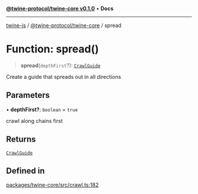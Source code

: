 [**@twine-protocol/twine-core v0.1.0**](../index.md) • **Docs**

***

[twine-js](../../../index.md) / [@twine-protocol/twine-core](../index.md) / spread

# Function: spread()

> **spread**(`depthFirst`?): [`CrawlGuide`](../type-aliases/CrawlGuide.md)

Create a guide that spreads out in all directions

## Parameters

• **depthFirst?**: `boolean` = `true`

crawl along chains first

## Returns

[`CrawlGuide`](../type-aliases/CrawlGuide.md)

## Defined in

[packages/twine-core/src/crawl.ts:182](https://github.com/twine-protocol/twine-js/blob/fb5041c7a2da4a796f653066248604ca1c5dccc6/packages/twine-core/src/crawl.ts#L182)
